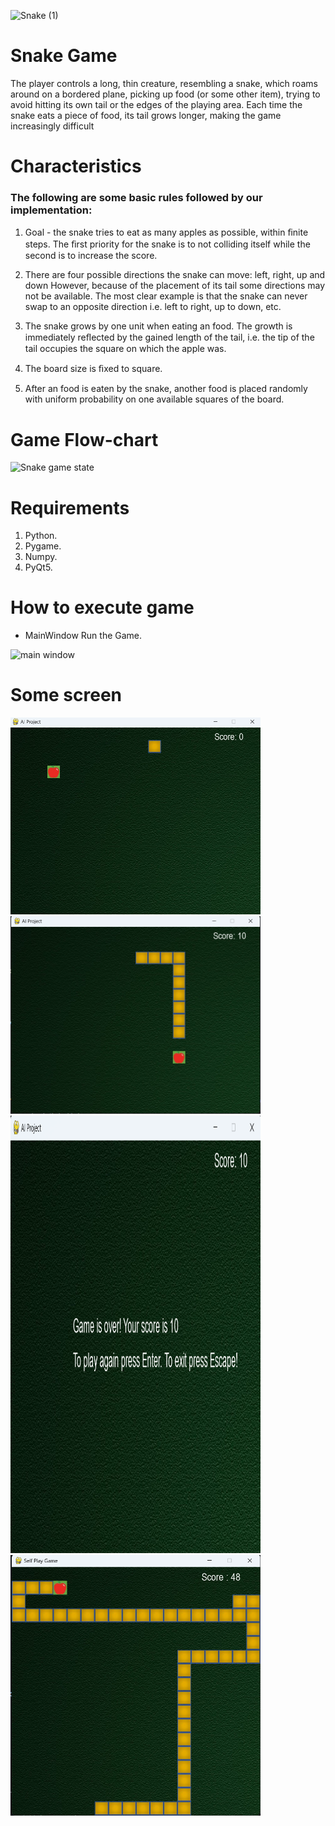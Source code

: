 ![Snake (1)](https://github.com/Ahmedabbas75/AI-Project/assets/119451645/9b9a63a6-3334-4011-bd50-1d3fde2b86b1)

# Snake Game 
The player controls a long, thin creature, resembling a snake, which roams around on a bordered plane, picking up food (or some other item), trying to avoid hitting its own tail or the edges of the playing area. Each time the snake eats a piece of food, its tail grows longer, making the game increasingly difficult

# Characteristics
### The following are some basic rules followed by our implementation:
1. Goal - the snake tries to eat as many apples as possible, within ﬁnite steps.
The ﬁrst priority for the snake is to not colliding itself while the second is to increase the score.

2. There are four possible directions the snake can move: left, right, up and down
However, because of the placement of its tail some directions may not be available.
The most clear example is that the snake can never swap to an opposite direction i.e. left to right, up to down, etc.

3. The snake grows by one unit when eating an food.
The growth is immediately reﬂected by the gained length of the tail, i.e. the tip of the tail occupies the square on which the apple was.

4. The board size is ﬁxed to square.

5. After an food is eaten by the snake, another food is placed randomly with uniform probability on one available squares of the board.

# Game Flow-chart
![Snake game state](https://github.com/Ahmedabbas75/AI-Project/assets/119451645/1912e5a5-0939-4c34-8f5a-16d3178e3b59)

# Requirements
1. Python.
2. Pygame.
3. Numpy. 
4. PyQt5.

# How to execute game
- MainWindow Run the Game.

![main window](https://github.com/Ahmedabbas75/AI-Project/assets/119451645/4adaa350-9d8d-4f78-aebd-5096792a2661)

# Some screen 

<p float="left">
  <img src='resources/screen 3.png' width='400'/>
  <img src='resources/screen 1.png' width='400'/>
  <img src='resources/screen 2.png' width='400', height="700px"/>
  <img src='resources/screen 4.png' width='400'/>
</p>






